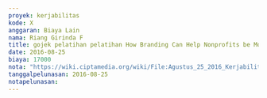 ```yaml
---
proyek: kerjabilitas
kode: X
anggaran: Biaya Lain
nama: Riang Girinda F
title: gojek pelatihan pelatihan How Branding Can Help Nonprofits be More Effective di Jakarta
date: 2016-08-25
biaya: 17000
nota: "https://wiki.ciptamedia.org/wiki/File:Agustus_25_2016_Kerjabilitas_X_Gojek_kantor_maverick_clay_ginda.png"
tanggalpelunasan: 2016-08-25
notapelunasan:
---
```

